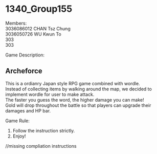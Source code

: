 # 1340_Group155

Members:  <br />
3036086012 CHAN Tsz Chung <br />
3036050726 WU Kwun To <br />
303 <br />
303 <br />


Game Description: <br />

**Archeforce** <br />
--------------------
This is a ordianry Japan style RPG game combined with wordle. <br />
Instead of collecting items by walking around the map, we decided to implement wordle for user to make attack. <br />
The faster you guess the word, the higher damage you can make! <br/>
Gold will drop throughout the battle so that players can upgrade their damages and HP bar. <br />

Game Rule: <br />
1. Follow the instruction strictly.
2. Enjoy!

//missing compliation instructions
